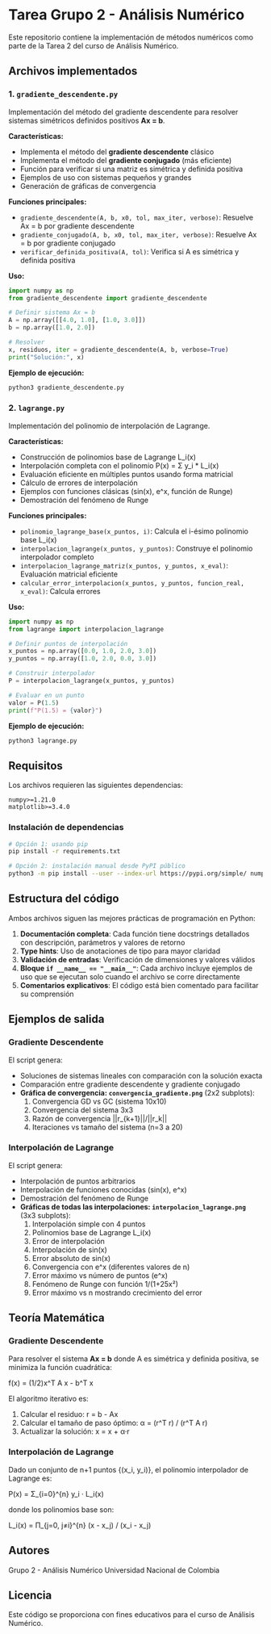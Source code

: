 # Tarea Grupo 2 - Análisis Numérico

Este repositorio contiene la implementación de métodos numéricos como parte de la Tarea 2 del curso de Análisis Numérico.

## Archivos implementados

### 1. `gradiente_descendente.py`
Implementación del método del gradiente descendente para resolver sistemas simétricos definidos positivos **Ax = b**.

**Características:**
- Implementa el método del **gradiente descendente** clásico
- Implementa el método del **gradiente conjugado** (más eficiente)
- Función para verificar si una matriz es simétrica y definida positiva
- Ejemplos de uso con sistemas pequeños y grandes
- Generación de gráficas de convergencia

**Funciones principales:**
- `gradiente_descendente(A, b, x0, tol, max_iter, verbose)`: Resuelve Ax = b por gradiente descendente
- `gradiente_conjugado(A, b, x0, tol, max_iter, verbose)`: Resuelve Ax = b por gradiente conjugado
- `verificar_definida_positiva(A, tol)`: Verifica si A es simétrica y definida positiva

**Uso:**
```python
import numpy as np
from gradiente_descendente import gradiente_descendente

# Definir sistema Ax = b
A = np.array([[4.0, 1.0], [1.0, 3.0]])
b = np.array([1.0, 2.0])

# Resolver
x, residuos, iter = gradiente_descendente(A, b, verbose=True)
print("Solución:", x)
```

**Ejemplo de ejecución:**
```bash
python3 gradiente_descendente.py
```

### 2. `lagrange.py`
Implementación del polinomio de interpolación de Lagrange.

**Características:**
- Construcción de polinomios base de Lagrange L_i(x)
- Interpolación completa con el polinomio P(x) = Σ y_i * L_i(x)
- Evaluación eficiente en múltiples puntos usando forma matricial
- Cálculo de errores de interpolación
- Ejemplos con funciones clásicas (sin(x), e^x, función de Runge)
- Demostración del fenómeno de Runge

**Funciones principales:**
- `polinomio_lagrange_base(x_puntos, i)`: Calcula el i-ésimo polinomio base L_i(x)
- `interpolacion_lagrange(x_puntos, y_puntos)`: Construye el polinomio interpolador completo
- `interpolacion_lagrange_matriz(x_puntos, y_puntos, x_eval)`: Evaluación matricial eficiente
- `calcular_error_interpolacion(x_puntos, y_puntos, funcion_real, x_eval)`: Calcula errores

**Uso:**
```python
import numpy as np
from lagrange import interpolacion_lagrange

# Definir puntos de interpolación
x_puntos = np.array([0.0, 1.0, 2.0, 3.0])
y_puntos = np.array([1.0, 2.0, 0.0, 3.0])

# Construir interpolador
P = interpolacion_lagrange(x_puntos, y_puntos)

# Evaluar en un punto
valor = P(1.5)
print(f"P(1.5) = {valor}")
```

**Ejemplo de ejecución:**
```bash
python3 lagrange.py
```

## Requisitos

Los archivos requieren las siguientes dependencias:

```
numpy>=1.21.0
matplotlib>=3.4.0
```

### Instalación de dependencias

```bash
# Opción 1: usando pip
pip install -r requirements.txt

# Opción 2: instalación manual desde PyPI público
python3 -m pip install --user --index-url https://pypi.org/simple/ numpy matplotlib
```

## Estructura del código

Ambos archivos siguen las mejores prácticas de programación en Python:

1. **Documentación completa**: Cada función tiene docstrings detallados con descripción, parámetros y valores de retorno
2. **Type hints**: Uso de anotaciones de tipo para mayor claridad
3. **Validación de entradas**: Verificación de dimensiones y valores válidos
4. **Bloque `if __name__ == "__main__"`**: Cada archivo incluye ejemplos de uso que se ejecutan solo cuando el archivo se corre directamente
5. **Comentarios explicativos**: El código está bien comentado para facilitar su comprensión

## Ejemplos de salida

### Gradiente Descendente

El script genera:
- Soluciones de sistemas lineales con comparación con la solución exacta
- Comparación entre gradiente descendente y gradiente conjugado
- **Gráfica de convergencia: `convergencia_gradiente.png`** (2x2 subplots):
  1. Convergencia GD vs GC (sistema 10x10)
  2. Convergencia del sistema 3x3
  3. Razón de convergencia ||r_{k+1}||/||r_k||
  4. Iteraciones vs tamaño del sistema (n=3 a 20)

### Interpolación de Lagrange

El script genera:
- Interpolación de puntos arbitrarios
- Interpolación de funciones conocidas (sin(x), e^x)
- Demostración del fenómeno de Runge
- **Gráficas de todas las interpolaciones: `interpolacion_lagrange.png`** (3x3 subplots):
  1. Interpolación simple con 4 puntos
  2. Polinomios base de Lagrange L_i(x)
  3. Error de interpolación
  4. Interpolación de sin(x)
  5. Error absoluto de sin(x)
  6. Convergencia con e^x (diferentes valores de n)
  7. Error máximo vs número de puntos (e^x)
  8. Fenómeno de Runge con función 1/(1+25x²)
  9. Error máximo vs n mostrando crecimiento del error

## Teoría Matemática

### Gradiente Descendente

Para resolver el sistema **Ax = b** donde A es simétrica y definida positiva, se minimiza la función cuadrática:

f(x) = (1/2)x^T A x - b^T x

El algoritmo iterativo es:
1. Calcular el residuo: r = b - Ax
2. Calcular el tamaño de paso óptimo: α = (r^T r) / (r^T A r)
3. Actualizar la solución: x = x + α·r

### Interpolación de Lagrange

Dado un conjunto de n+1 puntos {(x_i, y_i)}, el polinomio interpolador de Lagrange es:

P(x) = Σ_{i=0}^{n} y_i · L_i(x)

donde los polinomios base son:

L_i(x) = Π_{j=0, j≠i}^{n} (x - x_j) / (x_i - x_j)

## Autores

Grupo 2 - Análisis Numérico
Universidad Nacional de Colombia

## Licencia

Este código se proporciona con fines educativos para el curso de Análisis Numérico.

